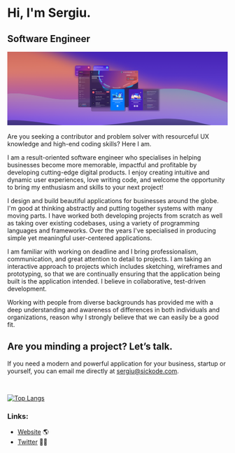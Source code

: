 # Hi, I'm Sergiu.

## Software Engineer

<img src="https://raw.githubusercontent.com/sergiuwaxmann/sergiuwaxmann/master/assets/header.png">

Are you seeking a contributor and problem solver with resourceful UX knowledge and high-end coding skills? Here I am.

I am a result-oriented software engineer who specialises in helping businesses become more memorable, impactful and profitable by developing cutting-edge digital products. I enjoy creating intuitive and dynamic user experiences, love writing code, and welcome the opportunity to bring my enthusiasm and skills to your next project!

I design and build beautiful applications for businesses around the globe. I'm good at thinking abstractly and putting together systems with many moving parts. I have worked both developing projects from scratch as well as taking over existing codebases, using a variety of programming languages and frameworks. Over the years I've specialised in producing simple yet meaningful user-centered applications.

I am familiar with working on deadline and I bring professionalism, communication, and great attention to detail to projects. I am taking an interactive approach to projects which includes sketching, wireframes and prototyping, so that we are continually ensuring that the application being built is the application intended. I believe in collaborative, test-driven development.

Working with people from diverse backgrounds has provided me with a deep understanding and awareness of differences in both individuals and organizations, reason why I strongly believe that we can easily be a good fit.

## Are you minding a project? Let’s talk.

If you need a modern and powerful application for your business, startup or yourself, you can email me directly at <a href="mailto:sergiu@sickode.com?subject=Let's%20talk">sergiu@sickode.com</a>.

<br>

[![Top Langs](https://github-readme-stats.vercel.app/api/top-langs/?username=sergiuwaxmann&layout=compact&bg_color=1f1f47&title_color=2fb5fc&text_color=2fb5fc)](https://github.com/anuraghazra/github-readme-stats)

### Links:

- <a href="https://www.sickode.com" target="_blank">Website</a> 🌎
- <a href="https://www.twitter.com/sergiuwaxmann" target="_blank">Twitter</a> 🤟🏼
